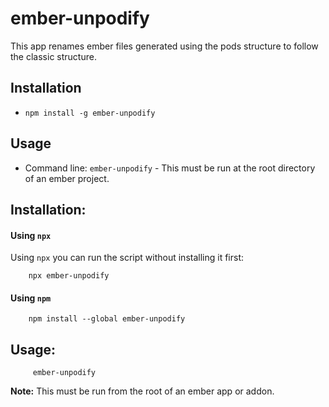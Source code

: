 # ember-unpodify

This app renames ember files generated using the pods structure to follow the classic structure.

## Installation

- `npm install -g ember-unpodify`

## Usage

- Command line: `ember-unpodify` - This must be run at the root directory of an ember project.

## Installation:

#### Using `npx`

Using `npx` you can run the script without installing it first:

```shell
    npx ember-unpodify
```

#### Using `npm`

```shell
    npm install --global ember-unpodify
```

## Usage:

```shell
     ember-unpodify
```

**Note:** This must be run from the root of an ember app or addon.
